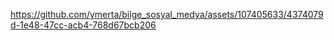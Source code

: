 

https://github.com/ymerta/bilge_sosyal_medya/assets/107405633/4374079d-1e48-47cc-acb4-768d67bcb206

